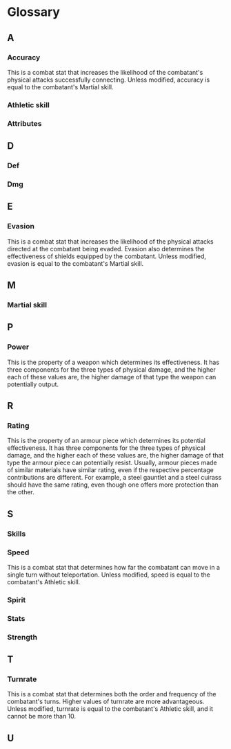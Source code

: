 # Glossary

## A

### Accuracy

This is a combat stat that increases the likelihood of the combatant's physical attacks successfully connecting. Unless modified, accuracy is equal to the combatant's Martial skill.

### Athletic skill

### Attributes

## D

### Def

### Dmg

## E

### Evasion

This is a combat stat that increases the likelihood of the physical attacks directed at the combatant being evaded. Evasion also determines the effectiveness of shields equipped by the combatant. Unless modified, evasion is equal to the combatant's Martial skill.

## M

### Martial skill

## P

### Power

This is the property of a weapon which determines its effectiveness. It has three components for the three types of physical damage, and the higher each of these values are, the higher damage of that type the weapon can potentially output.

## R

### Rating

This is the property of an armour piece which determines its potential effectiveness. It has three components for the three types of physical damage, and the higher each of these values are, the higher damage of that type the armour piece can potentially resist. Usually, armour pieces made of similar materials have similar rating, even if the respective percentage contributions are different. For example, a steel gauntlet and a steel cuirass should have the same rating, even though one offers more protection than the other.

## S

### Skills

### Speed

This is a combat stat that determines how far the combatant can move in a single turn without teleportation. Unless modified, speed is equal to the combatant's Athletic skill.

### Spirit

### Stats

### Strength

## T

### Turnrate

This is a combat stat that determines both the order and frequency of the combatant's turns. Higher values of turnrate are more advantageous. Unless modified, turnrate is equal to the combatant's Athletic skill, and it cannot be more than 10.

## U
